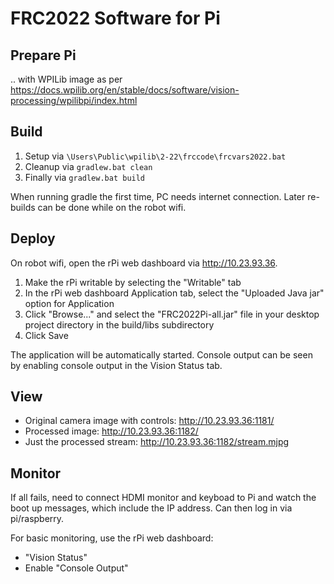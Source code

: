 FRC2022 Software for Pi
=======================

Prepare Pi
----------

.. with WPILib image as per
https://docs.wpilib.org/en/stable/docs/software/vision-processing/wpilibpi/index.html

Build
-----

1) Setup via  `\Users\Public\wpilib\2-22\frccode\frcvars2022.bat`
2) Cleanup via `gradlew.bat clean`
3) Finally via `gradlew.bat build`

When running gradle the first time, PC needs internet connection.
Later re-builds can be done while on the robot wifi.

Deploy
------

On robot wifi, open the rPi web dashboard via http://10.23.93.36.

1) Make the rPi writable by selecting the "Writable" tab
2) In the rPi web dashboard Application tab, select the "Uploaded Java jar"
   option for Application
3) Click "Browse..." and select the "FRC2022Pi-all.jar" file in
   your desktop project directory in the build/libs subdirectory
4) Click Save

The application will be automatically started.  Console output can be seen by
enabling console output in the Vision Status tab.

View
----

 * Original camera image with controls: http://10.23.93.36:1181/
 * Processed image: http://10.23.93.36:1182/
 * Just the processed stream: http://10.23.93.36:1182/stream.mjpg

Monitor
-------

If all fails, need to connect HDMI monitor and keyboad to Pi and watch the boot up messages, which include the IP address.
Can then log in via pi/raspberry.

For basic monitoring, use the rPi web dashboard:

 * "Vision Status"
 * Enable "Console Output"

